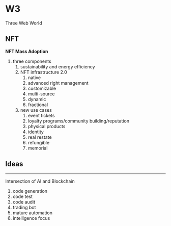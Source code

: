 # W3
Three Web World

## NFT

**NFT Mass Adoption**

1. three components
   1. sustainability and energy efficiency
   2. NFT infrastructure 2.0
      1. native
      2. advanced right management
      3. customizable
      4. multi-source
      5. dynamic
      6. fractional      
   3. new use cases
      1. event tickets
      2. loyalty programs/community building/reputation
      3. physical products
      4. identity
      5. real restate
      6. refungible
      7. memorial

## Ideas
---
Intersection of AI and Blockchain

1. code generation
2. code test
3. code audit
4. trading bot
5. mature automation
6. intelligence focus


